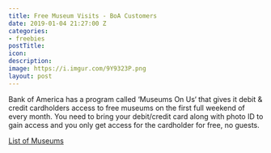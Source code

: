 ```yaml
---
title: Free Museum Visits - BoA Customers
date: 2019-01-04 21:27:00 Z
categories:
- freebies
postTitle: 
icon: 
description: 
image: https://i.imgur.com/9Y9323P.png
layout: post
---
```


Bank of America has a program called ‘Museums On Us‘ that gives it debit & credit cardholders access to free museums on the first full weekend of every month. You need to bring your debit/credit card along with photo ID to gain access and you only get access for the cardholder for free, no guests.

[List of Museums](https://about.bankofamerica.com/en-us/what-guides-us/arts-and-culture/partners.html#fbid=V68mYjzzYF3)

